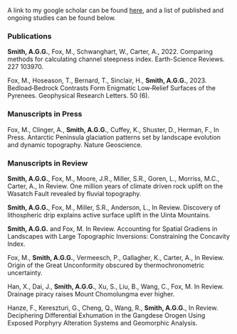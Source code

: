 A link to my google scholar can be found [here](https://scholar.google.com/citations?user=5Y21a5YAAAAJ&hl=en), and a list of published and ongoing studies can be found below.

### Publications
**Smith, A.G.G.**, Fox, M., Schwanghart, W., Carter, A., 2022. Comparing methods for calculating channel steepness index. Earth-Science Reviews. 227 103970. 

Fox, M., Hoseason, T., Bernard, T., Sinclair, H., **Smith, A.G.G.**, 2023. Bedload‐Bedrock Contrasts Form Enigmatic Low‐Relief Surfaces of the Pyrenees. Geophysical Research Letters. 50 (6). 



### Manuscripts in Press
Fox, M., Clinger, A., **Smith, A.G.G.**, Cuffey, K., Shuster, D., Herman, F., In Press. Antarctic Peninsula glaciation patterns set by landscape evolution and dynamic topography. Nature Geoscience. 

### Manuscripts in Review
**Smith, A.G.G.**, Fox, M., Moore, J.R., Miller, S.R., Goren, L., Morriss, M.C., Carter, A., In Review. One million years of climate driven rock uplift on the Wasatch Fault revealed by fluvial topography.

**Smith, A.G.G.**, Fox, M., Miller, S.R., Anderson, L., In Review. Discovery of lithospheric drip explains active surface uplift in the Uinta Mountains. 

**Smith, A.G.G.** and Fox, M. In Review. Accounting for Spatial Gradiens in Landscapes with Large Topographic Inversions: Constraining the Concavity Index. 

Fox, M., **Smith, A.G.G.**, Vermeesch, P., Gallagher, K., Carter, A., In Review. Origin of the Great Unconformity obscured by thermochronometric uncertainty. 

Han, X., Dai, J., **Smith, A.G.G.**, Xu, S., Liu, B., Wang, C., Fox, M. In Review. Drainage piracy raises Mount Chomolungma ever higher.

Hanze, F., Kereszturi, G., Cheng, Q., Wang, R., **Smith, A.G.G.**, In Review. Deciphering Differential Exhumation in the Gangdese Orogen Using Exposed Porphyry Alteration Systems and Geomorphic Analysis.
